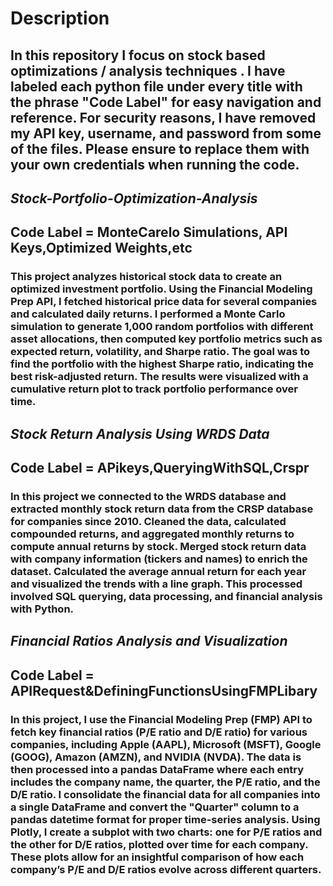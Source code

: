# Description
## In this repository I focus on stock based optimizations / analysis techniques . I have labeled each python file under every title with the phrase "Code Label" for easy navigation and reference. For security reasons, I have removed my API key, username, and password from some of the files. Please ensure to replace them with your own credentials when running the code.






## *Stock-Portfolio-Optimization-Analysis*

## Code Label = MonteCarelo Simulations, API Keys,Optimized Weights,etc

### This project  analyzes historical stock data to create an optimized investment portfolio. Using the Financial Modeling Prep API, I fetched historical price data for several companies and calculated daily returns. I performed a Monte Carlo simulation to generate 1,000 random portfolios with different asset allocations, then computed key portfolio metrics such as expected return, volatility, and Sharpe ratio. The goal was to find the portfolio with the highest Sharpe ratio, indicating the best risk-adjusted return. The results were visualized with a cumulative return plot to track portfolio performance over time. 




## *Stock Return Analysis Using WRDS Data*

## Code Label = APikeys,QueryingWithSQL,Crspr

### In this project we connected to the WRDS database and extracted monthly stock return data from the CRSP database for companies since 2010. Cleaned the data, calculated compounded returns, and aggregated monthly returns to compute annual returns by stock. Merged stock return data with company information (tickers and names) to enrich the dataset. Calculated the average annual return for each year and visualized the trends with a line graph. This processed involved SQL querying, data processing, and financial analysis with Python.




## *Financial Ratios Analysis and Visualization*

## Code Label = APIRequest&DefiningFunctionsUsingFMPLibary

### In this project, I use the Financial Modeling Prep (FMP) API to fetch key financial ratios (P/E ratio and D/E ratio) for various companies, including Apple (AAPL), Microsoft (MSFT), Google (GOOG), Amazon (AMZN), and NVIDIA (NVDA). The data is then processed into a pandas DataFrame where each entry includes the company name, the quarter, the P/E ratio, and the D/E ratio. I consolidate the financial data for all companies into a single DataFrame and convert the "Quarter" column to a pandas datetime format for proper time-series analysis. Using Plotly, I create a subplot with two charts: one for P/E ratios and the other for D/E ratios, plotted over time for each company. These plots allow for an insightful comparison of how each company’s P/E and D/E ratios evolve across different quarters. 


